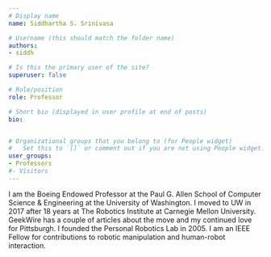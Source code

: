 ```yaml
---
# Display name
name: Siddhartha S. Srinivasa

# Username (this should match the folder name)
authors:
- siddh

# Is this the primary user of the site?
superuser: false

# Role/position
role: Professor

# Short bio (displayed in user profile at end of posts)
bio:


# Organizational groups that you belong to (for People widget)
#   Set this to `[]` or comment out if you are not using People widget.
user_groups:
- Professors
#- Visitors
---
```


I am the Boeing Endowed Professor at the Paul G. Allen School of Computer Science &
Engineering at the University of Washington. I moved to UW in 2017 after 18 years at
The Robotics Institute at Carnegie Mellon University. GeekWire has a couple of articles
about the move and my continued love for Pittsburgh.  I founded the Personal Robotics
Lab in 2005. I am an IEEE Fellow for contributions to robotic manipulation and
human-robot interaction.